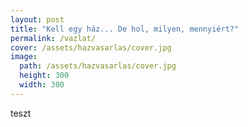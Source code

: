 ```yaml
---
layout: post
title: "Kell egy ház... De hol, milyen, mennyiért?"
permalink: /vazlat/
cover: /assets/hazvasarlas/cover.jpg
image:
  path: /assets/hazvasarlas/cover.jpg
  height: 300
  width: 300
---
```


teszt
